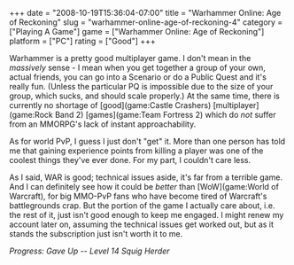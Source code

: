 +++
date = "2008-10-19T15:36:04-07:00"
title = "Warhammer Online: Age of Reckoning"
slug = "warhammer-online-age-of-reckoning-4"
category = ["Playing A Game"]
game = ["Warhammer Online: Age of Reckoning"]
platform = ["PC"]
rating = ["Good"]
+++

Warhammer is a pretty good multiplayer game.  I don't mean in the <i>massively</i> sense - I mean when you get together a group of your own, actual friends, you can go into a Scenario or do a Public Quest and it's really fun.  (Unless the particular PQ is impossible due to the size of your group, which sucks, and should scale properly.)  At the same time, there is currently no shortage of [good](game:Castle Crashers) [multiplayer](game:Rock Band 2) [games](game:Team Fortress 2) which do <i>not</i> suffer from an MMORPG's lack of instant approachability.

As for world PvP, I guess I just don't "get" it.  More than one person has told me that gaining experience points from killing a player was one of the coolest things they've ever done.  For my part, I couldn't care less.

As I said, WAR is good; technical issues aside, it's far from a terrible game.  And I can definitely see how it could be <i>better</i> than [WoW](game:World of Warcraft), for big MMO-PvP fans who have become tired of Warcraft's battlegrounds crap.  But the portion of the game I actually care about, i.e. the rest of it, just isn't good enough to keep me engaged.  I might renew my account later on, assuming the technical issues get worked out, but as it stands the subscription just isn't worth it to me.

<i>Progress: Gave Up -- Level 14 Squig Herder</i>
